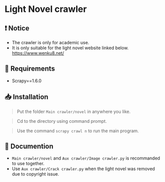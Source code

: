 # Light Novel crawler

## ❗ Notice
- The crawler is only for academic use.
- It is only suitable for the light novel website linked below.
https://www.wenku8.net/

## 🔧 Requirements
- Scrapy==1.6.0

## 📥 Installation
> Put the folder `Main crawler/novel` in anywhere you like.

> Cd to the directory using command prompt.

> Use the command `scrapy crawl n` to run the main program.

## 📜 Documention
- `Main crawler/novel` and `Aux crawler/Image crawler.py` is recommanded to use together.
- Use `Aux crawler/Crack crawler.py` when the light novel was removed due to copyright issue.
